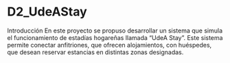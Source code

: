 # D2_UdeAStay
Introducción En este proyecto se propuso desarrollar un sistema que simula el funcionamiento de estadías hogareñas llamada “UdeA Stay”. Este sistema permite conectar anfitriones, que ofrecen alojamientos, con huéspedes, que desean reservar estancias en distintas zonas designadas.
